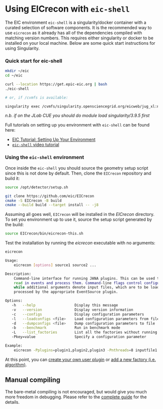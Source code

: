 # Using EICrecon with `eic-shell`


The EIC environment `eic-shell` is a singularity/docker container with a 
curated selection of software components. It is the recommended way to use
`eicrecon` as it already has all of the dependencies compiled with matching
version numbers. This requires either singularity or docker to be installed
on your local machine. Below are some quick start instructions for using
Singularity.

### Quick start for eic-shell
~~~bash
mkdir ~/eic
cd ~/eic

curl --location https://get.epic-eic.org | bash
./eic-shell

# or, if /cvmfs is available:

singularity exec /cvmfs/singularity.opensciencegrid.org/eicweb/jug_xl:nightly eic-shell
~~~~

_n.b. if on the JLab CUE you should do module load singularity/3.9.5 first_ 

Full tutorials on setting up you environment with `eic-shell` can be found here:
- [EIC Tutorial: Setting Up Your Environment](https://eic.github.io/tutorial-setting-up-environment/index.html)
- [`eic-shell` video tutorial](https://www.youtube.com/watch?v=Y0Mg24XLomY)

### Using the `eic-shell` environment

Once inside the `eic-shell` you should source the geometry setup script since
this is not done by default. Then, clone the `EICrecon` repository and build it:
~~~bash
source /opt/detector/setup.sh

git clone https://github.com/eic/EICrecon
cmake -S EICrecon -B build
cmake --build build --target install -- -j8
~~~

Assuming all goes well, `EICrecon` will be installed in the _EICrecon_ directory.
To set you environment up to use it, source the setup script generated by the build:
~~~bash
source EICrecon/bin/eicrecon-this.sh
~~~

Test the installation by running the _eicrecon_ executable with no arguments:
~~~bash
eicrecon

Usage:
    eicrecon [options] source1 source2 ...

Description:
    Command-line interface for running JANA plugins. This can be used to
    read in events and process them. Command-line flags control configuration
    while additional arguments denote input files, which are to be loaded and
    processed by the appropriate EventSource plugin.

Options:
   -h   --help                  Display this message
   -v   --version               Display version information
   -c   --configs               Display configuration parameters
   -l   --loadconfigs <file>    Load configuration parameters from file
   -d   --dumpconfigs <file>    Dump configuration parameters to file
   -b   --benchmark             Run in benchmark mode
   -L   --list_factories        List all the factories without running
   -Pkey=value                  Specify a configuration parameter

Example:
    eicrecon -Pplugins=plugin1,plugin2,plugin3 -Pnthreads=8 inputfile1.txt
~~~

At this point, you can [create your own user plugin](HowTo_make_plugin.md) or
[add a new factory (i.e. algorithm)](HowTo_add_factory.md).


## Manual compiling
The bare-metal compiling is not encouraged, but would give you much more freedom in
debugging. Please refer to the [complete guide](Manual_Build.md) for the details.
